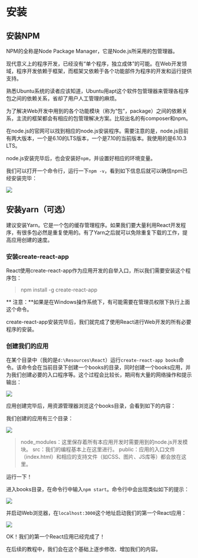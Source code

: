 # 安装

## 安装NPM

NPM的全称是Node Package Manager，它是Node.js所采用的包管理器。

现代意义上的程序开发，已经没有“单个程序，独立成体”的可能。在Web开发领域，程序开发依赖于框架，而框架又依赖于各个功能部件为程序的开发和运行提供支持。

熟悉Ubuntu系统的读者应该知道，Ubuntu用apt这个软件包管理器来管理各程序包之间的依赖关系，省却了用户人工管理的麻烦。

为了解决Web开发中用到的各个功能模块（称为“包”，package）之间的依赖关系，主流的框架都会有相应的包管理解决方案。比较出名的有composer和npm。

在node.js的官网可以找到相应的node.js安装程序。需要注意的是，node.js目前有两大版本，一个是6.10的LTS版本，一个是7.10的当前版本。我使用的是6.10.3 LTS。

node.js安装完毕后，也会安装好`npm`，并设置好相应的环境变量。

我们可以打开一个命令行，运行一下`npm -v`，看到如下信息后就可以确信npm已经安装完毕：

![](http://rsywx.com/lib/exe/fetch.php/react:01-01.png)

## 安装yarn（可选）

建议安装Yarn。它是一个包的缓存管理程序。如果我们要大量利用React开发程序，有很多包必然是重复使用的。有了Yarn之后就可以免除重复下载的工作，提高应用创建的速度。

### 安装create-react-app

React使用create-react-app作为应用开发的自举入口，所以我们需要安装这个程序包：

>npm install -g create-react-app

** 注意：**如果是在Windows操作系统下，有可能需要在管理员权限下执行上面这个命令。

create-react-app安装完毕后，我们就完成了使用React进行Web开发的所有必要程序的安装。

### 创建我们的应用

在某个目录中（我的是`d:\Resources\React`）运行`create-react-app books`命令。该命令会在当前目录下创建一个books的目录，同时创建一个books应用，并为我们创建必要的入口程序等。这个过程会比较长，期间有大量的网络操作和提示输出：

![](http://rsywx.com/lib/exe/fetch.php/react:01-02.png)

应用创建完毕后，用资源管理器浏览这个books目录，会看到如下的内容：

我们创建的应用有三个目录：

![](http://rsywx.com/lib/exe/fetch.php/react:01-03.png)

>node_modules：这里保存着所有本应用开发时需要用到的node.js开发模块。
>src：我们的编程基本上在这里进行。
>public：应用的入口文件（index.html）和相应的支持文件（如CSS、图片、JS库等）都会放在这里。

运行一下！

进入books目录，在命令行中输入`npm start`。命令行中会出现类似如下的提示：

![](http://rsywx.com/lib/exe/fetch.php/react:01-04.png)

并启动Web浏览器，在`localhost:3000`这个地址启动我们的第一个React应用：

![](http://rsywx.com/lib/exe/fetch.php/react:01-05.gif)

OK！我们的第一个React应用已经完成了！

在后续的教程中，我们会在这个基础上逐步修改、增加我们的内容。